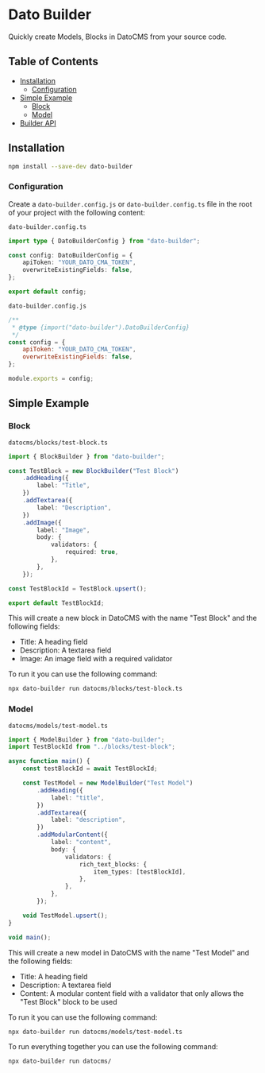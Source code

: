 # Dato Builder

Quickly create Models, Blocks in DatoCMS from your source code.

## Table of Contents

- [Installation](#installation)
  - [Configuration](#configuration)
- [Simple Example](#simple-example)
  - [Block](#block)
  - [Model](#model)
- [Builder API](#builder-api)

## Installation

```bash
npm install --save-dev dato-builder
```

### Configuration

Create a `dato-builder.config.js` or `dato-builder.config.ts` file in the root of your project with the following content:

`dato-builder.config.ts`
```typescript
import type { DatoBuilderConfig } from "dato-builder";

const config: DatoBuilderConfig = {
    apiToken: "YOUR_DATO_CMA_TOKEN",
    overwriteExistingFields: false,
};

export default config;
```

`dato-builder.config.js`
```javascript
/**
 * @type {import("dato-builder").DatoBuilderConfig}
 */
const config = {
    apiToken: "YOUR_DATO_CMA_TOKEN",
    overwriteExistingFields: false,
};

module.exports = config;
```

## Simple Example

### Block

`datocms/blocks/test-block.ts`
```typescript
import { BlockBuilder } from "dato-builder";

const TestBlock = new BlockBuilder("Test Block")
    .addHeading({
        label: "Title",
    })
    .addTextarea({
        label: "Description",
    })
    .addImage({
        label: "Image",
        body: {
            validators: {
                required: true,
            },
        },
    });

const TestBlockId = TestBlock.upsert();

export default TestBlockId;
```

This will create a new block in DatoCMS with the name "Test Block" and the following fields:

- Title: A heading field
- Description: A textarea field
- Image: An image field with a required validator

To run it you can use the following command:

```bash
npx dato-builder run datocms/blocks/test-block.ts
```

### Model

`datocms/models/test-model.ts`
```typescript
import { ModelBuilder } from "dato-builder";
import TestBlockId from "../blocks/test-block";

async function main() {
    const testBlockId = await TestBlockId;

    const TestModel = new ModelBuilder("Test Model")
        .addHeading({
            label: "title",
        })
        .addTextarea({
            label: "description",
        })
        .addModularContent({
            label: "content",
            body: {
                validators: {
                    rich_text_blocks: {
                        item_types: [testBlockId],
                    },
                },
            },
        });

    void TestModel.upsert();
}

void main();
```

This will create a new model in DatoCMS with the name "Test Model" and the following fields:
- Title: A heading field
- Description: A textarea field
- Content: A modular content field with a validator that only allows the "Test Block" block to be used

To run it you can use the following command:

```bash
npx dato-builder run datocms/models/test-model.ts
```

To run everything together you can use the following command:

```bash
npx dato-builder run datocms/
```